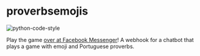 # proverbsemojis

![python-code-style](https://github.com/RojerGS/proverbsemojis/workflows/python-code-style/badge.svg)

Play the game [over at Facebook Messenger][messenger-link]! A webhook for a chatbot that plays a game with emoji and Portuguese proverbs.

[messenger-link]: m.me/proverbsemojis
